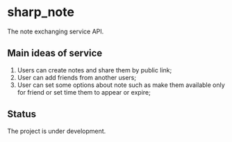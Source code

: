 # sharp_note
The note exchanging service API.
## Main ideas of service
1.  Users can create notes and share them by public link;
2.  User can add friends from another users;
3.  User can set some options about note such as make them available only for friend or set time them to appear or expire;
## Status
The project is under development.
